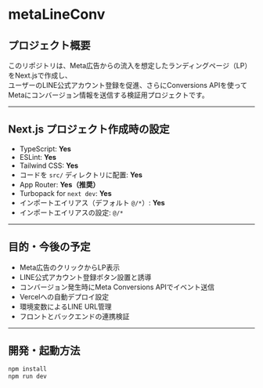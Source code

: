 # metaLineConv

## プロジェクト概要

このリポジトリは、Meta広告からの流入を想定したランディングページ（LP）をNext.jsで作成し、  
ユーザーのLINE公式アカウント登録を促進、さらにConversions APIを使ってMetaにコンバージョン情報を送信する検証用プロジェクトです。

---

## Next.js プロジェクト作成時の設定

- TypeScript: **Yes**
- ESLint: **Yes**
- Tailwind CSS: **Yes**
- コードを `src/` ディレクトリに配置: **Yes**
- App Router: **Yes（推奨）**
- Turbopack for `next dev`: **Yes**
- インポートエイリアス（デフォルト `@/*`）: **Yes**
- インポートエイリアスの設定: `@/*`

---

## 目的・今後の予定

- Meta広告のクリックからLP表示  
- LINE公式アカウント登録ボタン設置と誘導  
- コンバージョン発生時にMeta Conversions APIでイベント送信  
- Vercelへの自動デプロイ設定  
- 環境変数によるLINE URL管理  
- フロントとバックエンドの連携検証  

---

## 開発・起動方法

```bash
npm install
npm run dev

